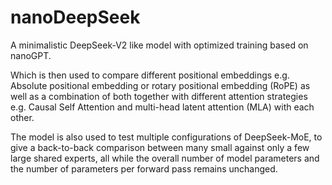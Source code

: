 # nanoDeepSeek
A minimalistic DeepSeek-V2 like model with optimized training based on nanoGPT.

Which is then used to compare different positional embeddings 
e.g. Absolute positional embedding or rotary positional embedding (RoPE) as well as a combination of both 
together with different attention strategies e.g. Causal Self Attention and multi-head latent attention (MLA) 
with each other. 

The model is also used to test multiple configurations of DeepSeek-MoE, to give a back-to-back comparison 
between many small against only a few large shared experts, all while the overall number of model parameters 
and the number of parameters per forward pass remains unchanged.
